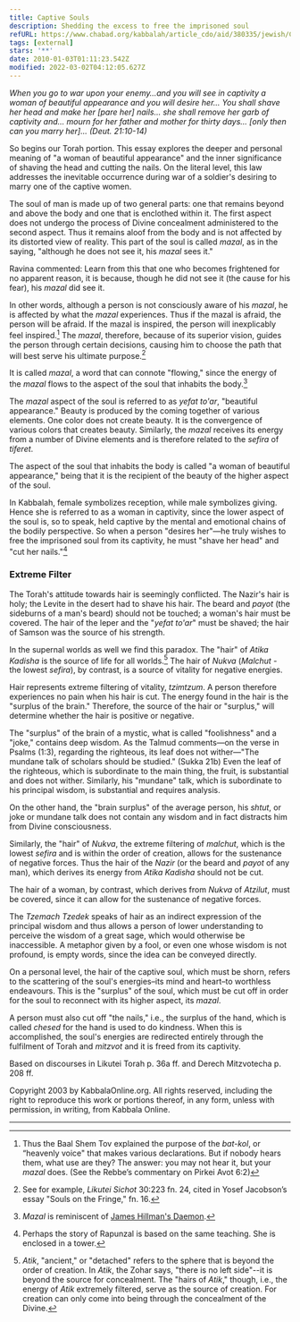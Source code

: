 ```yaml
---
title: Captive Souls
description: Shedding the excess to free the imprisoned soul
refURL: https://www.chabad.org/kabbalah/article_cdo/aid/380335/jewish/Captive-Souls.htm
tags: [external]
stars: '**'
date: 2010-01-03T01:11:23.542Z
modified: 2022-03-02T04:12:05.627Z
---
```


_When you go to war upon your enemy…and you will see in captivity a woman of beautiful appearance and you will desire her... You shall shave her head and make her [pare her] nails... she shall remove her garb of captivity and... mourn for her father and mother for thirty days... [only then can you marry her]... (Deut. 21:10-14)_

So begins our Torah portion. This essay explores the deeper and personal meaning of "a woman of beautiful appearance" and the inner significance of shaving the head and cutting the nails. On the literal level, this law addresses the inevitable occurrence during war of a soldier's desiring to marry one of the captive women.

The soul of man is made up of two general parts: one that remains beyond and above the body and one that is enclothed within it. The first aspect does not undergo the process of Divine concealment administered to the second aspect. Thus it remains aloof from the body and is not affected by its distorted view of reality. This part of the soul is called _mazal_, as in the saying, "although he does not see it, his _mazal_ sees it."

Ravina commented: Learn from this that one who becomes frightened for no apparent reason, it is because, though he did not see it (the cause for his fear), his _mazal_ did see it.

In other words, although a person is not consciously aware of his _mazal_, he is affected by what the _mazal_ experiences. Thus if the mazal is afraid, the person will be afraid. If the mazal is inspired, the person will inexplicably feel inspired.[^1] The _mazal_, therefore, because of its superior vision, guides the person through certain decisions, causing him to choose the path that will best serve his ultimate purpose.[^2]

It is called _mazal_, a word that can connote "flowing," since the energy of the _mazal_ flows to the aspect of the soul that inhabits the body.[^2a]

The _mazal_ aspect of the soul is referred to as _yefat to'ar_, "beautiful appearance." Beauty is produced by the coming together of various elements. One color does not create beauty. It is the convergence of various colors that creates beauty. Similarly, the _mazal_ receives its energy from a number of Divine elements and is therefore related to the _sefira_ of _tiferet_.

The aspect of the soul that inhabits the body is called "a woman of beautiful appearance," being that it is the recipient of the beauty of the higher aspect of the soul.

In Kabbalah, female symbolizes reception, while male symbolizes giving. Hence she is referred to as a woman in captivity, since the lower aspect of the soul is, so to speak, held captive by the mental and emotional chains of the bodily perspective. So when a person "desires her"&mdash;he truly wishes to free the imprisoned soul from its captivity, he must "shave her head" and "cut her nails."[^3]

<h3>Extreme Filter</h3>

The Torah's attitude towards hair is seemingly conflicted. The Nazir's hair is holy; the Levite in the desert had to shave his hair. The beard and _payot_ (the sideburns of a man's beard) should not be touched; a woman's hair must be covered. The hair of the leper and the "_yefat to'ar_" must be shaved; the hair of Samson was the source of his strength.

In the supernal worlds as well we find this paradox. The "hair" of _Atika Kadisha_ is the source of life for all worlds.[^4] The hair of _Nukva_ (_Malchut_ - the lowest _sefira_), by contrast, is a source of vitality for negative energies.

Hair represents extreme filtering of vitality, _tzimtzum_. A person therefore experiences no pain when his hair is cut. The energy found in the hair is the "surplus of the brain." Therefore, the source of the hair or "surplus," will determine whether the hair is positive or negative.

The "surplus" of the brain of a mystic, what is called "foolishness" and a "joke," contains deep wisdom. As the Talmud comments&mdash;on the verse in Psalms (1:3), regarding the righteous, its leaf does not wither&mdash;"The mundane talk of scholars should be studied." (Sukka 21b) Even the leaf of the righteous, which is subordinate to the main thing, the fruit, is substantial and does not wither. Similarly, his "mundane" talk, which is subordinate to his principal wisdom, is substantial and requires analysis.

On the other hand, the "brain surplus" of the average person, his _shtut_, or joke or mundane talk does not contain any wisdom and in fact distracts him from Divine consciousness.

Similarly, the "hair" of _Nukva_, the extreme filtering of _malchut_, which is the lowest _sefira_ and is within the order of creation, allows for the sustenance of negative forces. Thus the hair of the _Nazir_ (or the beard and _payot_ of any man), which derives its energy from _Atika Kadisha_ should not be cut.

The hair of a woman, by contrast, which derives from _Nukva_ of _Atzilut_, must be covered, since it can allow for the sustenance of negative forces.

The _Tzemach Tzedek_ speaks of hair as an indirect expression of the principal wisdom and thus allows a person of lower understanding to perceive the wisdom of a great sage, which would otherwise be inaccessible. A metaphor given by a fool, or even one whose wisdom is not profound, is empty words, since the idea can be conveyed directly.

On a personal level, the hair of the captive soul, which must be shorn, refers to the scattering of the soul's energies&ndash;its mind and heart&ndash;to worthless endeavours. This is the "surplus" of the soul, which must be cut off in order for the soul to reconnect with its higher aspect, its _mazal_.

A person must also cut off "the nails," i.e., the surplus of the hand, which is called _chesed_ for the hand is used to do kindness. When this is accomplished, the soul's energies are redirected entirely through the fulfilment of Torah and _mitzvot_ and it is freed from its captivity.

<p class="footnote">Based on discourses in Likutei Torah p. 36a ff. and Derech Mitzvotecha p. 208 ff.
</p>

<p class="footnote">
Copyright 2003 by KabbalaOnline.org. All rights reserved, including the right to reproduce this work or portions thereof, in any form, unless with permission, in writing, from Kabbala Online.
</p>

---

[^1]: Thus the Baal Shem Tov explained the purpose of the _bat-kol_, or “heavenly voice" that makes various declarations. But if nobody hears them, what use are they? The answer: you may not hear it, but your _mazal_ does. (See the Rebbe’s commentary on Pirkei Avot 6:2)
[^2]: See for example, _Likutei Sichot_ 30:223 fn. 24, cited in Yosef Jacobson’s essay "Souls on the Fringe," fn. 16.
[^2a]: _Mazal_ is reminiscent of [James Hillman's Daemon](https://toko-pa.com/2013/11/08/james-hillman-on-the-daimon/).
[^3]: Perhaps the story of Rapunzal is based on the same teaching. She is enclosed in a tower.
[^4]: _Atik_, "ancient," or "detached" refers to the sphere that is beyond the order of creation. In _Atik_, the Zohar says, "there is no left side"--it is beyond the source for concealment. The "hairs of _Atik_," though, i.e., the energy of _Atik_ extremely filtered, serve as the source of creation. For creation can only come into being through the concealment of the Divine.
